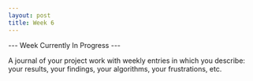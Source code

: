 ```yaml
---
layout: post
title: Week 6
---
```


--- Week Currently In Progress ---

A journal of your project work with weekly entries in which you describe: your results, your findings, your algorithms, your frustrations, etc.
